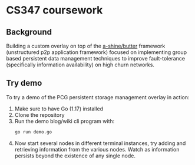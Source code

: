# CS347 coursework

## Background

Building a custom overlay on top of the [a-shine/butter](https://github.com/a-shine/butter) framework (unstructured p2p application framework) focused on implementing group based persistent data management techniques to improve fault-tolerance (specifically information availability) on high churn networks.

## Try demo
To try a demo of the PCG persistent storage management overlay in action:
1. Make sure to have Go (1.17) installed
2. Clone the repository
3. Run the demo blog/wiki cli program with:
    ```bash
    go run demo.go
    ```
4. Now start several nodes in different terminal instances, try adding and retrieving information from the various nodes. Watch as information persists beyond the existence of any single node.